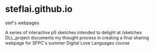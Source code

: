 # steflai.github.io
 stef's webpages
 
 A series of interactive p5 sketches intended to delight at /sketches
 DLL_project documents my thought process in creating a final sharing webpage for SFPC's summer Digital Love Languages course
 
